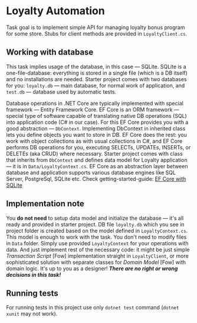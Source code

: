 # Loyalty Automation

Task goal is to implement simple API for managing loyalty bonus program for some store. Stubs for client methods are provided in `LoyaltyClient.cs`.

## Working with database
This task implies usage of the database, in this case &mdash; SQLite. SQLite is a one-file-database: everything is stored in a single file (which is a DB itself) and no installations are needed. Starter project comes with two databases for you: `loyalty.db` &mdash; main database, for normal work of application, and `test.db` &mdash; database used by automatic tests.

Database operations in .NET Core are typically implemented with special framework &mdash; Entity Framework Core. EF Core is an ORM framework &mdash; special type of software capable of translating native DB operations (SQL) into application code (C# in our case). For this EF Core provides you with a good abstraction &mdash; `DbContext`. Implementing DbContext in inherited class lets you define objects you want to store in DB. EF Core does the rest: you work with object collections as with usual collections in C#, and EF Core performs DB operations for you, executing SELECTs, UPDATEs, INSERTs, or DELETEs (aka CRUD) where necessary. Starter project comes with class that inherits from `DbContext` and defines data model for Loyalty application &mdash; it is in `Data/LoyaltyContext.cs`. EF Core as an abstraction layer between database and application supports various database engines like SQL Server, PostgreSql, SQLite etc. Check getting-started-guide: [EF Core with SQLite](https://docs.microsoft.com/en-us/ef/core/get-started/netcore/new-db-sqlite)

## Implementation note
You **do not need** to setup data model and initialize the database &mdash; it's all ready and provided in starter project. DB file `loyalty.db` which you see in project folder is created based on the model defined in `LoyaltyContext.cs`. This model is enough to work with the task. You don't need to modify files in `Data` folder. Simply use provided `LoyaltyContext` for your operations with data. And just implement rest of the necessary code: it might be just simple _Transaction Script_ [Fow] implementation straight in `LoyaltyClient`, or more sophisticated solution with separate classes for _Domain Model_ [Fow] with domain logic. It's up to you as a designer! **_There are no right or wrong decisions in this task!_**

## Running tests
For running tests in this project use only `dotnet test` command (`dotnet xunit` may not work).

